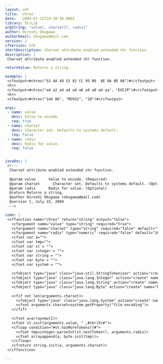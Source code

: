 ```yaml
---
layout: udf
title:  chrex
date:   2004-07-15T19:30:16.000Z
library: StrLib
argString: "value[, charset][, radix]"
author: Hiroshi Okugawa
authorEmail: okugawa@mail.com
version: 1
cfVersion: CF6
shortDescription: Charset attribute enabled extended chr function.
description: |
 Charset attribute enabled extended chr function.

returnValue: Returns a string.

example: |
 <cfoutput>#chrex("53 4A 49 53 82 CC 95 B6  8E 9A 0D 0A")#</cfoutput>
 <hr>
 <cfoutput>#chrex("a4 a2 a4 a4 a4 a6 a4 a8 a4 aa", "EUCJP")#</cfoutput>
 <hr>
 <cfoutput>#chrex("144 86", "MS932", "10")#</cfoutput>

args:
 - name: value
   desc: Value to encode.
   req: true
 - name: charset
   desc: Character set. Defaults to systems default.
   req: false
 - name: radix
   desc: Radix for value.
   req: false


javaDoc: |
 <!---
  Charset attribute enabled extended chr function.
  
  @param value      Value to encode. (Required)
  @param charset      Character set. Defaults to systems default. (Optional)
  @param radix      Radix for value. (Optional)
  @return Returns a string. 
  @author Hiroshi Okugawa (okugawa@mail.com) 
  @version 1, July 15, 2004 
 --->

code: |
 <cffunction name="chrex" return="string" output="false">
   <cfargument name="value" type="string" required="true">
   <cfargument name="charset" type="string" required="false" default="">
   <cfargument name="radix" type="numeric" required="false" default="16">
   <cfset var a="">
   <cfset var tmp="">
   <cfset var st = "">
   <cfset var integer = "">
   <cfset var string = "">
   <cfset var byte = "">
   <cfset var system = "">
   
   <cfobject type="java" class="java.util.StringTokenizer" action="create" name="st">
   <cfobject type="java" class="java.lang.Integer" action="create" name="integer">
   <cfobject type="java" class="java.lang.String" action="create" name="string">
   <cfobject type="java" class="java.lang.Byte" action="create" name="byte">
 
   <cfif not len(arguments.charset)>
     <cfobject type="java" class="java.lang.System" action="create" name="system">
     <cfset arguments.charset=system.getProperty("file.encoding")>
   </cfif>
  
   <cfset a=arraynew(1)>
   <cfset st.init(arguments.value, " ,#chr(9)#")>
   <cfloop condition="#st.hasMoreTokens()#">
     <cfset tmp=integer.parseInt(st.nextToken(), arguments.radix)>
     <cfset arrayappend(a, byte.init(tmp))>
   </cfloop>
   <cfreturn string.init(a, arguments.charset)>
 </cffunction>

---
```


